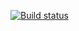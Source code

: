 [![Build status](https://ci.appveyor.com/api/projects/status/jge2qyvt1w6h06id?svg=true)](https://ci.appveyor.com/project/ns-morozova/http)